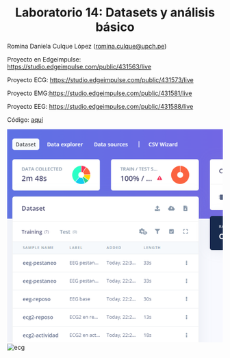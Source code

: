 <div align="center">
<h1>Laboratorio 14: Datasets y análisis básico </h1>
</div>

Romina Daniela Culque López (romina.culque@upch.pe)

Proyecto en Edgeimpulse: https://studio.edgeimpulse.com/public/431563/live

Proyecto ECG: https://studio.edgeimpulse.com/public/431573/live

Proyecto EMG:https://studio.edgeimpulse.com/public/431581/live

Proyecto EEG: https://studio.edgeimpulse.com/public/431588/live

Código: [aquí](https://github.com/angiet04/Intro_se-ales06/blob/main/ISB/Laboratorios/Laboratorio_14/Romina/edgeimpulse_subir_senales.ipynb)

![captura](https://github.com/angiet04/Intro_se-ales06/blob/main/ISB/Laboratorios/Laboratorio_14/Romina/lab14_captura.png)
![ecg](https://github.com/angiet04/Intro_se-ales06/assets/89653710/b58cc916-cce0-4939-a031-e9ed4a0d71a8)
